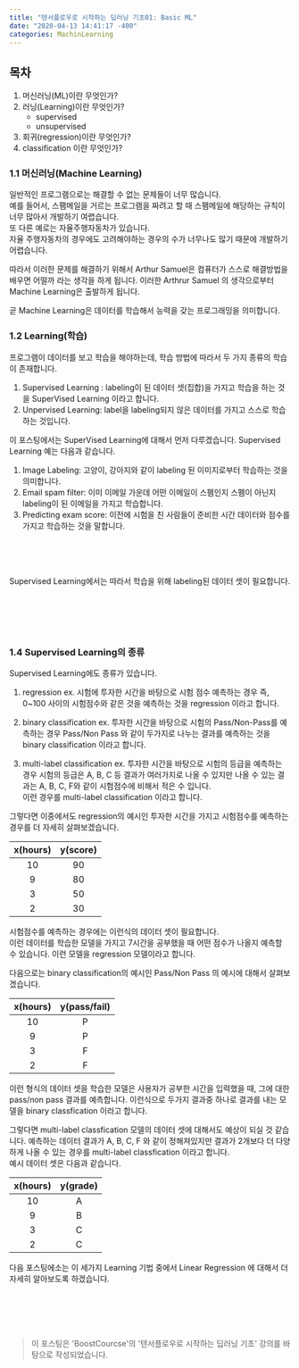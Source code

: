 ```yaml
---
title: "텐서플로우로 시작하는 딥러닝 기초01: Basic ML"
date: "2020-04-13 14:41:17 -400"
categories: MachinLearning
---
```


## 목차
1. 머신러닝(ML)이란 무엇인가?
2. 러닝(Learning)이란 무엇인가?  
    - supervised
    - unsupervised
3. 회귀(regression)이란 무엇인가?
4. classification 이란 무엇인가?

### 1.1 머신러닝(Machine Learning)
일반적인 프로그램으로는 해결할 수 없는 문제들이 너무 많습니다.  
예를 들어서, 스팸메일을 거르는 프로그램을 짜려고 할 때 스팸메일에 해당하는 규칙이 너무 많아서 개발하기 여렵습니다.  
또 다른 예로는 자율주행자동차가 있습니다.  
자율 주행자동차의 경우에도 고려해야하는 경우의 수가 너무나도 많기 때문에 개발하기 어렵습니다.  

따라서 이러한 문제를 해결하기 위해서 Arthur Samuel은 컴퓨터가 스스로 해결방법을 배우면 어떨까 라는 생각을 하게 됩니다. 이러한 Arthrur Samuel 의 생각으로부터 Machine Learning은 출발하게 됩니다.  

곧 Machine Learning은 데이터를 학습해서 능력을 갖는 프로그래밍을 의미합니다.

### 1.2 Learning(학습)
프로그램이 데이터를 보고 학습을 해야하는데, 학습 방법에 따라서 두 가지 종류의 학습이 존재합니다.  
1. Supervised Learning : labeling이 된 데이터 셋(집합)을 가지고 학습을 하는 것을 SuperVised Learning 이라고 합니다.  
2. Unpervised Learning: label을 labeling되지 않은 데이터를 가지고 스스로 학습하는 것입니다.


이 포스팅에서는 SuperVised Learning에 대해서 먼저 다루겠습니다.
Supervised Learning 예는 다음과 같습니다.  
1. Image Labeling: 고양이, 강아지와 같이 labeling 된 이미지로부터 학습하는 것을 의미합니다.
2. Email spam filter: 이미 이메일 가운데 어떤 이메일이 스펨인지 스펨이 아닌지 labeling이 된 이메일을 가지고 학습합니다.
3. Predicting exam score: 이전에 시험을 친 사람들이 준비한 시간 데이터와 점수를 가지고 학습하는 것을 말합니다.

<br/>
<br/>
<br/>

Supervised Learning에서는 따라서 학습을 위해 labeling된 데이터 셋이 필요합니다.  

<br/>
<br/>
<br/>
<br/>

### 1.4 Supervised Learning의 종류
Supervised Learning에도 종류가 있습니다.
1. regression
ex. 시험에 투자한 시간을 바탕으로 시험 점수 예측하는 경우
즉, 0~100 사이의 시험점수와 같은 것을 예측하는 것을 regression 이라고 합니다.  

2. binary classification
ex. 투자한 시간을 바탕으로 시험의 Pass/Non-Pass를 예측하는 경우
Pass/Non Pass 와 같이 두가지로 나누는 결과를 예측하는 것을 binary classification 이라고 합니다.  

3.  multi-label classification
ex. 투자한 시간을 바탕으로 시험의 등급을 예측하는 경우
시험의 등급은 A, B, C 등 결과가 여러가지로 나올 수 있지만
나올 수 있는 결과는 A, B, C, F와 같이 시험점수에 비해서 적은 수 입니다.  
이런 경우를 multi-label classification 이라고 합니다.  

그렇다면 이중에서도 regression의 예시인 투자한 시간을 가지고 시험점수를 예측하는 경우를 더 자세히 살펴보겠습니다.  

x(hours)|y(score)
:---:|:--:
10|90
9|80
3|50
2|30

시험점수를 예측하는 경우에는 이런식의 데이터 셋이 필요합니다.  
이런 데이터를 학습한 모델을 가지고 7시간을 공부했을 때 어떤 점수가 나올지 예측할 수 있습니다.
이런 모델을 regression 모델이라고 합니다.   

다음으로는 binary classification의 예시인 Pass/Non Pass 의 예시에 대해서 살펴보겠습니다.

x(hours)|y(pass/fail)
:---:|:--:
10|P
9|P
3|F
2|F

이런 형식의 데이터 셋을 학습한 모델은 사용자가 공부한 시간을 입력했을 때, 그에 대한 pass/non pass 결과를 예측합니다.
이런식으로 두가지 결과중 하나로 결과를 내는 모델을 binary classfication 이라고 합니다.

그렇다면 multi-label classfication 모델의 데이터 셋에 대해서도 예상이 되실 것 같습니다.
예측하는 데이터 결과가 A, B, C, F 와 같이 정해져있지만 결과가 2개보다 더 다양하게 나올 수 있는 경우를 multi-label classfication 이라고 합니다.  
예시 데이터 셋은 다음과 같습니다.

x(hours)|y(grade)
:---:|:--:
10|A
9|B
3|C
2|C

다음 포스팅에소는 이 세가지 Learning 기법 중에서 Linear Regression 에 대해서 더 자세히 알아보도록 하겠습니다.  


<br/>
<br/>
<br/>
<br/>

> 이 포스팅은 'BoostCourcse'의 '텐서플로우로 시작하는 딥러닝 기초' 강의를 바탕으로 작성되었습니다. 

